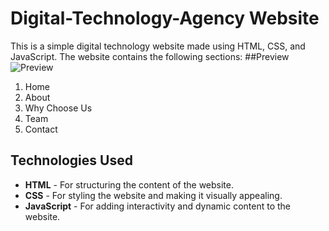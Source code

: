 # Digital-Technology-Agency Website

This is a simple digital technology website made using HTML, CSS, and JavaScript. The website contains the following sections:
##Preview
![Preview](https://github.com/Noorislam-51/Digital-Technology-Agency/assets/172569034/c1f499fd-e808-414f-aadb-d9a0ccff05e6)
1. Home
2. About
3. Why Choose Us
4. Team
5. Contact

## Technologies Used

- **HTML** - For structuring the content of the website.
- **CSS** - For styling the website and making it visually appealing.
- **JavaScript** - For adding interactivity and dynamic content to the website.

